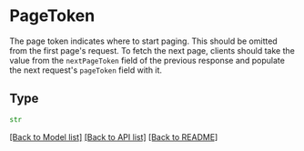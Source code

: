 # PageToken

The page token indicates where to start paging. This should be omitted from the first page's request.
To fetch the next page, clients should take the value from the `nextPageToken` field of the previous response
and populate the next request's `pageToken` field with it.


## Type
```python
str
```


[[Back to Model list]](../../../../README.md#models-v1-link) [[Back to API list]](../../../../README.md#apis-v1-link) [[Back to README]](../../../../README.md)
